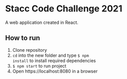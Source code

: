 <h1>Stacc Code Challenge 2021</h1>

A web application created in React.

<h2>How to run</h2>

1. Clone repository
2. <code>cd</code> into the new folder and type <code>$ npm install</code> to install required dependencies
3. <code>$ npm start</code> to run project
4. Open https://localhost:8080 in a browser
